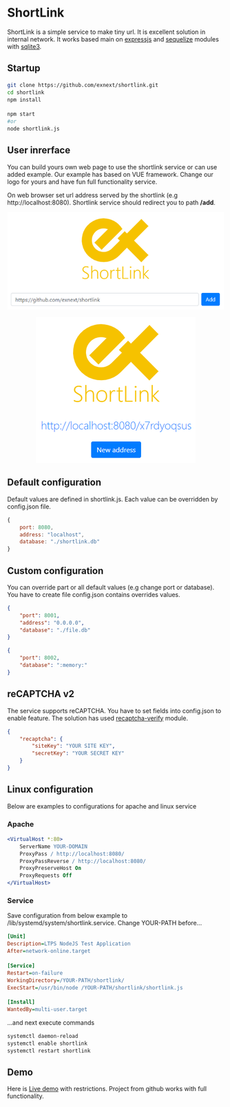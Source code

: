 # ShortLink

ShortLink is a simple service to make tiny url. It is excellent solution in internal network.
It works based main on [expressjs](https://www.npmjs.com/package/expressjs) and [sequelize](https://www.npmjs.com/package/sequelize) modules with [sqlite3](https://www.npmjs.com/package/sqlite3).

## Startup

```sh
git clone https://github.com/exnext/shortlink.git
cd shortlink
npm install

npm start
#or
node shortlink.js
```

## User inrerface

You can build yours own web page to use the shortlink service or can use added example. Our example has based on VUE framework. Change our logo for yours and have fun full functionality service.

On web browser set url address served by the shortlink (e.g http://localhost:8080). Shortlink service should redirect you to path **/add**.

<p align="center">
    <img src="./image/enter.png">
</p>

<p align="center">
    <img src="./image/result.png">
</p>

## Default configuration

Default values are defined in shortlink.js. Each value can be overridden by config.json file.

```js
{
    port: 8080,
    address: "localhost",
    database: "./shortlink.db"
}
```

## Custom configuration

You can override part or all default values (e.g change port or database). You have to create file config.json contains overrides values.

```json
{
    "port": 8001,
    "address": "0.0.0.0",
    "database": "./file.db"
}
```

```json
{
    "port": 8002,
    "database": ":memory:"
}
```

## reCAPTCHA v2

The service supports reCAPTCHA. You have to set fields into config.json to enable feature. The solution has used [recaptcha-verify](https://www.npmjs.com/package/recaptcha-verify) module.

```json
{
    "recaptcha": {
        "siteKey": "YOUR SITE KEY",
        "secretKey": "YOUR SECRET KEY"
    }
}
```

## Linux configuration

Below are examples to configurations for apache and linux service

### Apache

```apache
<VirtualHost *:80>
    ServerName YOUR-DOMAIN
    ProxyPass / http://localhost:8080/
    ProxyPassReverse / http://localhost:8080/
    ProxyPreserveHost On
    ProxyRequests Off
</VirtualHost>
```

### Service

Save configuration from below example to /lib/systemd/system/shortlink.service. Change YOUR-PATH before...

```ini
[Unit]
Description=LTPS NodeJS Test Application
After=network-online.target

[Service]
Restart=on-failure
WorkingDirectory=/YOUR-PATH/shortlink/
ExecStart=/usr/bin/node /YOUR-PATH/shortlink/shortlink.js

[Install]
WantedBy=multi-user.target
```

...and next execute commands

```sh
systemctl daemon-reload
systemctl enable shortlink
systemctl restart shortlink
```

## Demo

Here is [Live demo](https://sl.exnext.pl/add/) with restrictions. Project from github works with full functionality.
